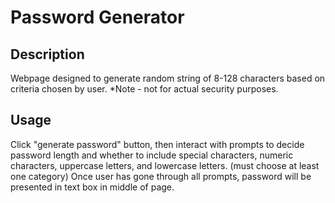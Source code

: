 # Password Generator

## Description
  Webpage designed to generate random string of 8-128 characters based on criteria chosen by user. 
    *Note - not for actual security purposes.
    
## Usage
  Click "generate password" button, then interact with prompts to decide password length and whether to include special characters, numeric characters, uppercase letters, and lowercase letters. (must choose at least one category)
  Once user has gone through all prompts, password will be presented in text box in middle of page.
